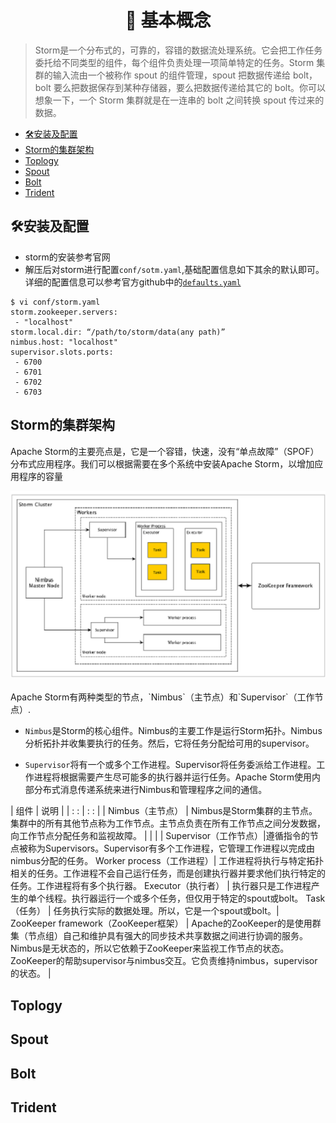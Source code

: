 # <center> :tokyo_tower: 基本概念</center>

> Storm是一个分布式的，可靠的，容错的数据流处理系统。它会把工作任务委托给不同类型的组件，每个组件负责处理一项简单特定的任务。Storm 集群的输入流由一个被称作 spout 的组件管理，spout 把数据传递给 bolt， bolt 要么把数据保存到某种存储器，要么把数据传递给其它的 bolt。你可以想象一下，一个 Storm 集群就是在一连串的 bolt 之间转换 spout 传过来的数据。

<!-- MarkdownTOC -->

- [:hammer_and_wrench:安装及配置](#hammer_and_wrench%E5%AE%89%E8%A3%85%E5%8F%8A%E9%85%8D%E7%BD%AE)
- [Storm的集群架构](#storm%E7%9A%84%E9%9B%86%E7%BE%A4%E6%9E%B6%E6%9E%84)
- [Toplogy](#toplogy)
- [Spout](#spout)
- [Bolt](#bolt)
- [Trident](#trident)

<!-- /MarkdownTOC -->

## :hammer_and_wrench:安装及配置
- storm的安装参考官网
- 解压后对storm进行配置`conf/sotm.yaml`,基础配置信息如下其余的默认即可。详细的配置信息可以参考官方github中的[`defaults.yaml`](https://github.com/apache/storm/blob/master/conf/defaults.yaml)
```vim
$ vi conf/storm.yaml
storm.zookeeper.servers:
 - "localhost"
storm.local.dir: “/path/to/storm/data(any path)”
nimbus.host: "localhost"
supervisor.slots.ports:
 - 6700
 - 6701
 - 6702
 - 6703
```

## Storm的集群架构
Apache Storm的主要亮点是，它是一个容错，快速，没有“单点故障”（SPOF）分布式应用程序。我们可以根据需要在多个系统中安装Apache Storm，以增加应用程序的容量
<div align="center"> <img src="../pics//zookeeper_framework.jpg" width="800"/> </div><br>
Apache Storm有两种类型的节点，`Nimbus`（主节点）和`Supervisor`（工作节点）.

- `Nimbus`是Storm的核心组件。Nimbus的主要工作是运行Storm拓扑。Nimbus分析拓扑并收集要执行的任务。然后，它将任务分配给可用的supervisor。

- `Supervisor`将有一个或多个工作进程。Supervisor将任务委派给工作进程。工作进程将根据需要产生尽可能多的执行器并运行任务。Apache Storm使用内部分布式消息传递系统来进行Nimbus和管理程序之间的通信。

| 组件             | 说明                                                                                                                              |
| : :              | :     :                                                                                                                           |
| Nimbus（主节点） | Nimbus是Storm集群的主节点。集群中的所有其他节点称为工作节点。主节点负责在所有工作节点之间分发数据，向工作节点分配任务和监视故障。 |
|                  |                                                                                                                                   |
Supervisor（工作节点）|遵循指令的节点被称为Supervisors。Supervisor有多个工作进程，它管理工作进程以完成由nimbus分配的任务。
Worker process（工作进程）|    工作进程将执行与特定拓扑相关的任务。工作进程不会自己运行任务，而是创建执行器并要求他们执行特定的任务。工作进程将有多个执行器。
Executor（执行者） |  执行器只是工作进程产生的单个线程。执行器运行一个或多个任务，但仅用于特定的spout或bolt。
Task（任务） |   任务执行实际的数据处理。所以，它是一个spout或bolt。|
ZooKeeper framework（ZooKeeper框架） |
Apache的ZooKeeper的是使用群集（节点组）自己和维护具有强大的同步技术共享数据之间进行协调的服务。Nimbus是无状态的，所以它依赖于ZooKeeper来监视工作节点的状态。
ZooKeeper的帮助supervisor与nimbus交互。它负责维持nimbus，supervisor的状态。    |


## Toplogy

## Spout

## Bolt

## Trident